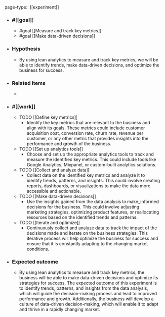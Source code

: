 page-type:: [[experiment]]



  - ### #[[goal]]
    - #goal [[Measure and track key metrics]]
    - #goal [[Make data-driven decisions]]
  - ### Hypothesis
    - By using lean analytics to measure and track key metrics, we will be able to identify trends, make data-driven decisions, and optimize the business for success.
  - ### Related items
    - 
  - ### #[[work]]
    - TODO [[Define key metrics]]
      - Identify the key metrics that are relevant to the business and align with its goals. These metrics could include customer acquisition cost, conversion rate, churn rate, revenue per customer, or any other metric that provides insights into the performance and growth of the business.
    - TODO [[Set up analytics tools]]
      - Choose and set up the appropriate analytics tools to track and measure the identified key metrics. This could include tools like Google Analytics, Mixpanel, or custom-built analytics solutions.
    - TODO [[Collect and analyze data]]
      - Collect data on the identified key metrics and analyze it to identify trends, patterns, and insights. This could involve creating reports, dashboards, or visualizations to make the data more accessible and actionable.
    - TODO [[Make data-driven decisions]]
      - Use the insights gained from the data analysis to make_informed decisions for the business. This could involve adjusting marketing strategies, optimizing product features, or reallocating resources based on the identified trends and patterns.
    - TODO [[Iterate and optimize]]
      - Continuously collect and analyze data to track the impact of the decisions made and iterate on the business strategies. This iterative process will help optimize the business for success and ensure that it is constantly adapting to the changing market conditions.
  - ### Expected outcome
    - By using lean analytics to measure and track key metrics, the business will be able to make data-driven decisions and optimize its strategies for success. The expected outcome of this experiment is to identify trends, patterns, and insights from the data analysis, which will guide the decision-making process and lead to improved performance and growth. Additionally, the business will develop a culture of data-driven decision-making, which will enable it to adapt and thrive in a rapidly changing market.

